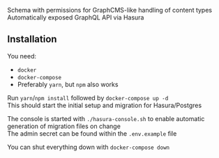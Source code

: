 Schema with permissions for GraphCMS-like handling of content types  
Automatically exposed GraphQL API via Hasura

## Installation

You need:
- `docker`
- `docker-compose`
- Preferably `yarn`, but `npm` also works

Run `yarn`/`npm install` followed by `docker-compose up -d`  
This should start the initial setup and migration for Hasura/Postgres

The console is started with `./hasura-console.sh` to enable automatic generation of migration files on change  
The admin secret can be found within the `.env.example` file

You can shut everything down with `docker-compose down`
